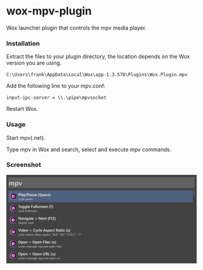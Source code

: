 # wox-mpv-plugin
 
Wox launcher plugin that controls the mpv media player.

### Installation

Extract the files to your plugin directory, the location depends on the Wox version you are using.

```
C:\Users\frank\AppData\Local\Wox\app-1.3.578\Plugins\Wox.Plugin.mpv
```

Add the following line to your mpv.conf:

```
input-ipc-server = \\.\pipe\mpvsocket
```

Restart Wox.

### Usage

Start mpv(.net).

Type mpv in Wox and search, select and execute mpv commands.

### Screenshot

![](https://github.com/stax76/wox-mpv-plugin/blob/master/wox-mpv-plugin.png)